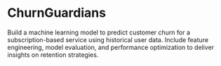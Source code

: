 # ChurnGuardians
Build a machine learning model to predict customer churn for a subscription-based service using historical user data. Include feature engineering, model evaluation, and performance optimization to deliver insights on retention strategies.
